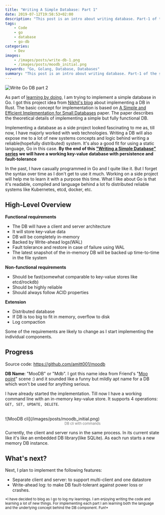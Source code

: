 ```yaml
---
title: "Writing A Simple Database: Part 1"
date: 2019-07-12T19:58:53+02:00
description: "This post is an intro about writing database. Part-1 of the series on writing a db in Golang."
tags:
    - Code
    - go
    - database
    - go-db
categories:
    - Dev
images:
    - /images/posts/write-db-1.png
    - /images/posts/moodb_initial.png
keywords: "Go, Golang, Database, Databases"
summary: "This post is an intro about writing database. Part-1 of the series on writing a db in Golang"
---
```


![Write Go DB part 2](/images/posts/write-db-1.png)

As part of <a href="https://en.wikipedia.org/wiki/Learning-by-doing" rel="nofollow">learning by doing</a>, I am trying to implement a simple database in Go. I got this project idea from <a href="http://nikhilism.com/post/2016/writing-simple-database-in-rust-part-1/" rel="nofollow">Nikhil's blog</a> about implementing a DB in Rust. The basic concept for implementation is based on [A Simple and Efficient Implementation for Small Databases](http://birrell.org/andrew/papers/024-DatabasesPaper-SOSP.pdf) paper. The paper describes the theoretical details of implementing a simple but fully functional DB.

Implementing a database as a side project looked fascinating to me as, till now, I have majorly worked with web technologies. Writing a DB will also expose me to a lot of new systems concepts and logic behind writing a reliable(hopefully distributed) system. It's also a good fit for using a static language, Go in this case. **By the end of this ["Writing a Simple Database" series](/tags/go-db/) we will have a working key-value database with persistence and fault-tolerance**

In the past, I have casually programmed in Go and I quite like it. But I forget the syntax over time as I don't get to use it much. Working on a side project will help me to learn it with a purpose this time. What I like about Go is that it's readable, compiled and language behind a lot fo distributed reliable systems like Kubernetes, etcd, docker, etc.

## High-Level Overview

**Functional requirements**

- The DB will have a client and server architecture
- It will store key-value data
- DB will be completely in-memory
- Backed by Write-ahead logs(WAL)
- Fault tolerance and restore in case of failure using WAL
- The latest snapshot of the in-memory DB will be backed up time-to-time in the file system

**Non-functional requirements**

- Should be fast(somewhat comparable to key-value stores like etcd/rockdb)
- Should be highly reliable
- Should always follow ACID properties

**Extension**

- Distributed database
- If DB is too big to fit in memory, overflow to disk
- Log compaction

Some of the requirements are likely to change as I start implementing the individual components.


## Progress

Source code: https://github.com/amitt001/moodb

**DB Name**: "MooDB" or "Mdb". I got this name idea from Friend's "[Moo point](https://www.youtube.com/watch?v=62necDwQb5E)" scene :) and it sounded like a funny but mildly apt name for a DB which won't be used for anything serious.

I have already started the implementation. Till now I have a working command line with an in-memory key-value store. It supports 4 operations: `GET, SET, UPDATE, DELETE`.

</br>
![MooDB cli](/images/posts/moodb_initial.png)
<center style="color:#757575;font-size:80%;">DB cli with commands</center>


Currently, the client and server runs in the same process. In its current state like it's like an embedded DB library(like SQLite). As each run starts a new memory DB instance.


## What's next?

Next, I plan to implement the following features:

- Separate client and server: to support multi-client and one datastore
- Write-ahead log: to make DB fault-tolerant against power loss or crashes.


<small>
*I have decided to blog as I go to log my learnings. I am enjoying writing the code and learning a lot of new things. For implementing each part I am learning both the language and the underlying concept behind the DB component. Fun!*
</small>
